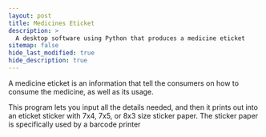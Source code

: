 ```yaml
---
layout: post
title: Medicines Eticket
description: >
  A desktop software using Python that produces a medicine eticket
sitemap: false
hide_last_modified: true
hide_description: true
---
```


A medicine eticket is an information that tell the consumers on how to consume the medicine, as well as 
its usage.

This program lets you input all the details needed, and then it prints out into an eticket sticker 
with 7x4, 7x5, or 8x3 size sticker paper. The sticker paper is specifically used by a barcode printer

<!-- add screenshot -->